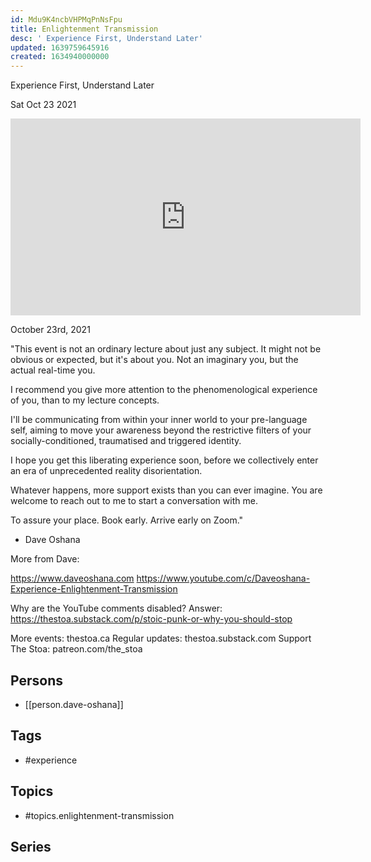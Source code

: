 ```yaml
---
id: Mdu9K4ncbVHPMqPnNsFpu
title: Enlightenment Transmission
desc: ' Experience First, Understand Later'
updated: 1639759645916
created: 1634940000000
---
```



 Experience First, Understand Later

Sat Oct 23 2021

<iframe width="560" height="315" src="https://www.youtube.com/embed/LD_1gdOBaXg" title="Enlightenment Transmission: Experience First, Understand Later w/ Dave Oshana" frameborder="0" allow="accelerometer; autoplay; clipboard-write; encrypted-media; gyroscope; picture-in-picture" allowfullscreen ></iframe>

October 23rd, 2021

"This event is not an ordinary lecture about just any subject. It might not be obvious or expected, but it's about you. Not an imaginary you, but the actual real-time you.

I recommend you give more attention to the phenomenological experience of you, than to my lecture concepts.

I'll be communicating from within your inner world to your pre-language self, aiming to move your awareness beyond the restrictive filters of your socially-conditioned, traumatised and triggered identity.

I hope you get this liberating experience soon, before we collectively enter an era of unprecedented reality disorientation.

Whatever happens, more support exists than you can ever imagine. You are welcome to reach out to me to start a conversation with me.

To assure your place. Book early. Arrive early on Zoom." 

- Dave Oshana

More from Dave: 

https://www.daveoshana.com
https://www.youtube.com/c/Daveoshana-Experience-Enlightenment-Transmission

Why are the YouTube comments disabled? Answer: https://thestoa.substack.com/p/stoic-punk-or-why-you-should-stop

More events: thestoa.ca 
Regular updates: thestoa.substack.com 
Support The Stoa: patreon.com/the_stoa

## Persons

- [[person.dave-oshana]]

## Tags

- #experience

## Topics

- #topics.enlightenment-transmission

## Series



